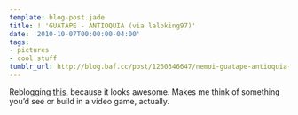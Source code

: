 ```yaml
---
template: blog-post.jade
title: ! 'GUATAPE - ANTIOQUIA (via laloking97)'
date: '2010-10-07T00:00:00-04:00'
tags:
- pictures
- cool stuff
tumblr_url: http://blog.baf.cc/post/1260346647/nemoi-guatape-antioquia-via-laloking97
---
```


Reblogging [this](https://www.flickr.com/photos/15072398@N00/4133521048/), because it looks awesome. Makes me think of something you’d see or build in a video game, actually.